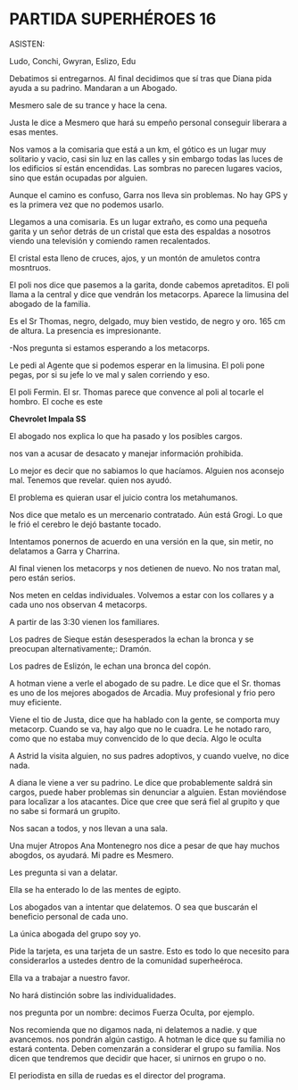 # PARTIDA SUPERHÉROES 16

ASISTEN:

Ludo, Conchi, Gwyran, Eslizo, Edu

Debatimos si entregarnos. Al final decidimos que sí tras que Diana pida ayuda a su padrino. Mandaran a un Abogado. 

Mesmero sale de su trance y hace la cena. 

Justa le dice a Mesmero que hará su empeño personal conseguir liberara a esas mentes. 

Nos vamos a la comisaria que está a un km, el gótico es un lugar muy solitario y vacio, casi sin luz en las calles y sin embargo todas las luces de los edificios sí están encendidas. Las sombras no parecen lugares vacios, sino que están ocupadas por alguien. 

Aunque el camino es confuso, Garra nos lleva sin problemas. No hay GPS y es la primera vez que no podemos usarlo. 

Llegamos a una comisaria. Es un lugar extraño, es como una pequeña garita y un señor detrás de un cristal que esta des espaldas a nosotros viendo una televisión y comiendo ramen recalentados. 

El cristal esta lleno de cruces, ajos, y un montón de amuletos contra mosntruos. 

El poli nos dice que pasemos a la garita, donde cabemos apretaditos. El poli llama a la central y dice que vendrán los metacorps. Aparece la limusina del abogado de la familia. 

Es el Sr Thomas, negro, delgado, muy bien vestido, de negro y oro. 165 cm de altura. La presencia es impresionante. 

-Nos pregunta si estamos esperando a los metacorps. 

Le pedi al Agente que si podemos esperar en la limusina. El poli pone pegas, por si su jefe lo ve mal y salen corriendo y eso. 

El poli  Fermin. El sr. Thomas parece que convence al poli al tocarle el hombro. El coche es este


**Chevrolet Impala SS**

El abogado nos explica lo que ha pasado y los posibles cargos. 

nos van a acusar de desacato y manejar información prohibida. 

Lo mejor es decir que no sabiamos lo que hacíamos. Alguien nos aconsejo mal.  Tenemos que revelar. quien nos ayudó. 

El problema es quieran usar el juicio contra los metahumanos. 

Nos dice que metalo es un mercenario contratado. Aún está Grogi. Lo que le frió el cerebro le dejó bastante tocado. 

Intentamos ponernos de acuerdo en una versión en la que, sin metir, no delatamos a Garra y Charrina. 

Al final vienen los metacorps y nos detienen de nuevo. No nos tratan mal, pero están serios. 

Nos meten en celdas individuales. Volvemos a estar con los collares y a cada uno nos observan 4 metacorps. 

A partir de las 3:30 vienen los familiares. 

Los padres de Sieque están desesperados la echan la bronca y se preocupan alternativamente;: Dramón. 

Los padres de Eslizón, le echan una bronca del copón. 

A hotman viene a verle el abogado de su padre. Le dice que el Sr. thomas es uno de los mejores abogados de Arcadia. Muy profesional y frio pero muy eficiente. 

Viene el tio de Justa, dice que ha hablado con la gente, se comporta muy metacorp. Cuando se va, hay algo que no le cuadra. Le he notado raro, como que no estaba muy convencido de lo que decía. Algo le oculta

A Astrid la visita alguien, no sus padres adoptivos, y cuando vuelve, no dice nada. 

A diana le viene a ver su padrino. Le dice que probablemente saldrá sin cargos, puede haber problemas sin denunciar a alguien. Estan moviéndose para localizar a los atacantes. Dice que cree que será fiel al grupito y que no sabe si formará un grupito. 

Nos sacan a todos, y nos llevan a una sala. 

Una mujer Atropos Ana Montenegro nos dice a pesar de que hay muchos abogdos, os ayudará. Mi padre es Mesmero. 

Les pregunta si van a delatar. 


Ella se ha enterado lo de las mentes de egipto. 

Los abogados van a intentar que delatemos. O sea que buscarán el beneficio personal de cada uno. 

La única abogada del grupo soy yo. 

Pide la tarjeta, es una tarjeta de un sastre. Esto es todo lo que necesito para considerarlos a ustedes dentro de la comunidad superheéroca. 

Ella va a trabajar a nuestro favor.

No hará distinción sobre las individualidades. 

nos pregunta por un nombre: decimos Fuerza Oculta, por ejemplo. 

Nos recomienda que no digamos nada, ni delatemos a nadie. y que avancemos. nos pondrán algún castigo. A hotman le dice que su familia no estará contenta. Deben comenzarán a considerar el grupo su familia. Nos dicen que tendremos que decidir que hacer, si unirnos en grupo o no. 

El periodista en silla de ruedas es el director del programa.